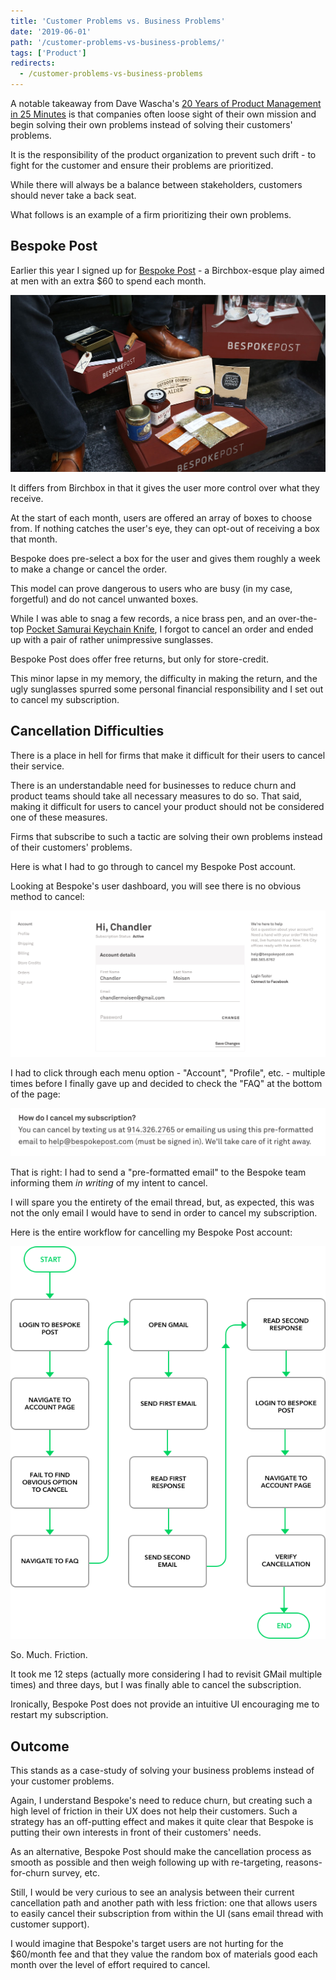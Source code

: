```yaml
---
title: 'Customer Problems vs. Business Problems'
date: '2019-06-01'
path: '/customer-problems-vs-business-problems/'
tags: ['Product']
redirects:
  - /customer-problems-vs-business-problems
---
```


A notable takeaway from Dave Wascha's [20 Years of Product Management in 25 Minutes](https://www.youtube.com/watch?v=i69U0lvi89c&feature=share) is that companies often loose sight of their own mission and begin solving their own problems instead of solving their customers' problems.

It is the responsibility of the product organization to prevent such drift - to fight for the customer and ensure their problems are prioritized.

While there will always be a balance between stakeholders, customers should never take a back seat.

What follows is an example of a firm prioritizing their own problems.

## Bespoke Post

Earlier this year I signed up for [Bespoke Post](https://bespokepost.com) - a Birchbox-esque play aimed at men with an extra \$60 to spend each month.

![bespoke post](./bespoke-post.jpg)

It differs from Birchbox in that it gives the user more control over what they receive.

At the start of each month, users are offered an array of boxes to choose from. If nothing catches the user's eye, they can opt-out of receiving a box that month.

Bespoke does pre-select a box for the user and gives them roughly a week to make a change or cancel the order.

This model can prove dangerous to users who are busy (in my case, forgetful) and do not cancel unwanted boxes.

While I was able to snag a few records, a nice brass pen, and an over-the-top [Pocket Samurai Keychain Knife](https://www.statgeartools.com/pocket-samurai-keychain-knife-aluminum-edition/), I forgot to cancel an order and ended up with a pair of rather unimpressive sunglasses.

Bespoke Post does offer free returns, but only for store-credit.

This minor lapse in my memory, the difficulty in making the return, and the ugly sunglasses spurred some personal financial responsibility and I set out to cancel my subscription.

## Cancellation Difficulties

There is a place in hell for firms that make it difficult for their users to cancel their service.

There is an understandable need for businesses to reduce churn and product teams should take all necessary measures to do so. That said, making it difficult for users to cancel your product should not be considered one of these measures.

Firms that subscribe to such a tactic are solving their own problems instead of their customers' problems.

Here is what I had to go through to cancel my Bespoke Post account.

Looking at Bespoke's user dashboard, you will see there is no obvious method to cancel:

![bespoke-post-dashboard](./bespoke-post-dashboard.png)

I had to click through each menu option - "Account", "Profile", etc. - multiple times before I finally gave up and decided to check the "FAQ" at the bottom of the page:

![bespoke-post-cancellation](./bespoke-post-cancellation.png)

That is right: I had to send a "pre-formatted email" to the Bespoke team informing them _in writing_ of my intent to cancel.

I will spare you the entirety of the email thread, but, as expected, this was not the only email I would have to send in order to cancel my subscription.

Here is the entire workflow for cancelling my Bespoke Post account:

![bespoke-post-cancellation-flow](./bespoke-post-cancellation-flow.png)

So. Much. Friction.

It took me 12 steps (actually more considering I had to revisit GMail multiple times) and three days, but I was finally able to cancel the subscription.

Ironically, Bespoke Post does not provide an intuitive UI encouraging me to restart my subscription.

## Outcome

This stands as a case-study of solving your business problems instead of your customer problems.

Again, I understand Bespoke's need to reduce churn, but creating such a high level of friction in their UX does not help their customers. Such a strategy has an off-putting effect and makes it quite clear that Bespoke is putting their own interests in front of their customers' needs.

As an alternative, Bespoke Post should make the cancellation process as smooth as possible and then weigh following up with re-targeting, reasons-for-churn survey, etc.

Still, I would be very curious to see an analysis between their current cancellation path and another path with less friction: one that allows users to easily cancel their subscription from within the UI (sans email thread with customer support).

I would imagine that Bespoke's target users are not hurting for the \$60/month fee and that they value the random box of materials good each month over the level of effort required to cancel.
